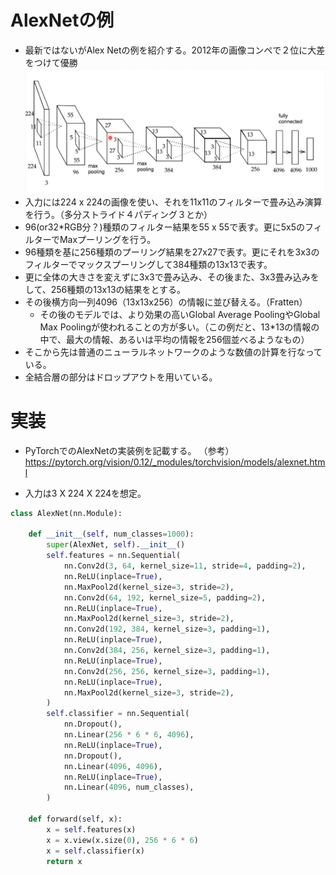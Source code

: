 <script type="text/x-mathjax-config">MathJax.Hub.Config({tex2jax:{inlineMath:[['\$','\$'],['\\(','\\)']],processEscapes:true},CommonHTML: {matchFontHeight:false}});</script>
<script type="text/javascript" async src="https://cdnjs.cloudflare.com/ajax/libs/mathjax/2.7.1/MathJax.js?config=TeX-MML-AM_CHTML"></script>

# AlexNetの例
- 最新ではないがAlex Netの例を紹介する。2012年の画像コンペで２位に大差をつけて優勝
![kakunin](imgs/AlexNet.png) 
- 入力には224 x 224の画像を使い、それを11x11のフィルターで畳み込み演算を行う。（多分ストライド４パディング３とか）
- 96(or32*RGB分？)種類のフィルター結果を55 x 55で表す。更に5x5のフィルターでMaxプーリングを行う。
- 96種類を基に256種類のプーリング結果を27x27で表す。更にそれを3x3のフィルターでマックスプーリングして384種類の13x13で表す。
- 更に全体の大きさを変えずに3x3で畳み込み、その後また、3x3畳み込みをして、256種類の13x13の結果をとする。
- その後横方向一列4096（13x13x256）の情報に並び替える。（Fratten）
  - その後のモデルでは、より効果の高いGlobal Average PoolingやGlobal Max Poolingが使われることの方が多い。（この例だと、13*13の情報の中で、最大の情報、あるいは平均の情報を256個並べるようなもの）
- そこから先は普通のニューラルネットワークのような数値の計算を行なっている。
- 全結合層の部分はドロップアウトを用いている。


# 実装

- PyTorchでのAlexNetの実装例を記載する。
（参考）https://pytorch.org/vision/0.12/_modules/torchvision/models/alexnet.html

- 入力は3 X 224 X 224を想定。

```python
class AlexNet(nn.Module):
 
    def __init__(self, num_classes=1000):
        super(AlexNet, self).__init__()
        self.features = nn.Sequential(
            nn.Conv2d(3, 64, kernel_size=11, stride=4, padding=2),
            nn.ReLU(inplace=True),
            nn.MaxPool2d(kernel_size=3, stride=2),
            nn.Conv2d(64, 192, kernel_size=5, padding=2),
            nn.ReLU(inplace=True),
            nn.MaxPool2d(kernel_size=3, stride=2),
            nn.Conv2d(192, 384, kernel_size=3, padding=1),
            nn.ReLU(inplace=True),
            nn.Conv2d(384, 256, kernel_size=3, padding=1),
            nn.ReLU(inplace=True),
            nn.Conv2d(256, 256, kernel_size=3, padding=1),
            nn.ReLU(inplace=True),
            nn.MaxPool2d(kernel_size=3, stride=2),
        )
        self.classifier = nn.Sequential(
            nn.Dropout(),
            nn.Linear(256 * 6 * 6, 4096),
            nn.ReLU(inplace=True),
            nn.Dropout(),
            nn.Linear(4096, 4096),
            nn.ReLU(inplace=True),
            nn.Linear(4096, num_classes),
        )
 
    def forward(self, x):
        x = self.features(x)
        x = x.view(x.size(0), 256 * 6 * 6)
        x = self.classifier(x)
        return x
```